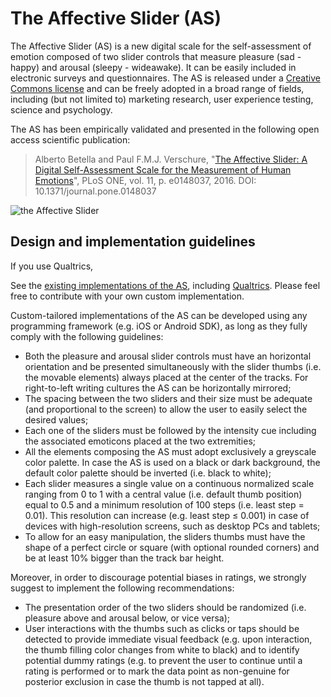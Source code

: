 # The Affective Slider (AS)
The Affective Slider (AS) is a new digital scale for the self-assessment of emotion 
composed of two slider controls that measure pleasure (sad - happy) and arousal (sleepy - wideawake). It can
be easily included in electronic surveys and questionnaires. 
The AS is released under a [Creative Commons license](http://creativecommons.org/licenses/by-sa/4.0/) and
can be freely adopted in a broad range of fields, including (but not limited to) marketing research,
user experience testing, science and psychology.

The AS has been empirically validated and presented in the following open access scientific publication:
> Alberto Betella and Paul F.M.J. Verschure, "[The Affective Slider: A Digital Self-Assessment Scale for the Measurement of Human Emotions](http://journals.plos.org/plosone/article?id=10.1371/journal.pone.0148037)", PLoS ONE, vol. 11, p. e0148037, 2016. DOI: 10.1371/journal.pone.0148037

![the Affective Slider](https://raw.githubusercontent.com/albertobeta/AffectiveSlider/master/PNGs/AS_full.png)

## Design and implementation guidelines

If you use Qualtrics, 

See the [existing implementations of the AS](https://github.com/albertobeta/AffectiveSlider/tree/master/code_implementations), including [Qualtrics](https://github.com/albertobeta/AffectiveSlider/tree/master/code_implementations/qualtrics). Please feel free to contribute with your own custom implementation.

Custom-tailored implementations of the AS can be developed using any programming
framework (e.g. iOS or Android SDK), as long as they fully comply with the following guidelines:
- Both the pleasure and arousal slider controls must have an horizontal orientation and be presented simultaneously with
the slider thumbs (i.e. the movable elements) always placed at the center of the tracks. For right-to-left writing cultures
the AS can be horizontally mirrored;
- The spacing between the two sliders and their size must be adequate (and proportional to the screen) to allow the user to
easily select the desired values;
- Each one of the sliders must be followed by the intensity cue including the associated emoticons placed at the two extremities;
- All the elements composing the AS must adopt exclusively a greyscale color palette. In case the AS is used on a black
or dark background, the default color palette should be inverted (i.e. black to white);
- Each slider measures a single value on a continuous normalized scale ranging from 0 to 1 with a central value 
(i.e. default thumb position) equal to 0.5 and a minimum resolution of 100 steps (i.e. least step = 0.01). This resolution 
can increase (e.g. least step ≤ 0.001) in case of devices with high-resolution screens, such as desktop PCs and tablets;
- To allow for an easy manipulation, the sliders thumbs must have the shape of a perfect circle or square (with optional 
rounded corners) and be at least 10% bigger than the track bar height.


Moreover, in order to discourage potential biases in ratings, we strongly suggest to implement the following recommendations:
- The presentation order of the two sliders should be randomized (i.e. pleasure above and arousal below, or vice versa);
- User interactions with the thumbs such as clicks or taps should be detected to provide immediate visual feedback 
(e.g. upon interaction, the thumb filling color changes from white to black) and to identify potential dummy ratings 
(e.g. to prevent the user to continue until a rating is performed or to mark the data point as non-genuine for posterior
exclusion in case the thumb is not tapped at all).

